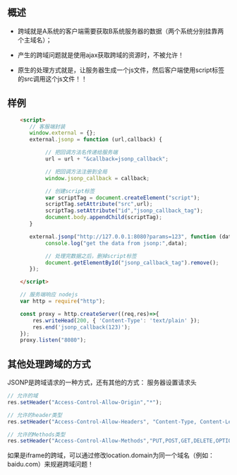 
## 概述
- 跨域就是A系统的客户端需要获取B系统服务器的数据（两个系统分别挂靠两个主域名）；

- 产生的跨域问题就是使用ajax获取跨域的资源时，不被允许！

- 原生的处理方式就是，让服务器生成一个js文件，然后客户端使用script标签的src调用这个js文件！！

## 样例
```html
    <script>
       // 客服端封装
       window.external = {};
       external.jsonp = function (url,callback) {

            // 把回调方法名传递给服务端
            url = url + "&callback=jsonp_callback";

            // 把回调方法注册到全局
            window.jsonp_callback = callback;

            // 创建script标签
            var scriptTag = document.createElement("script");
            scriptTag.setAttribute("src",url);
            scriptTag.setAttribute("id","jsonp_callback_tag");
            document.body.appendChild(scriptTag);
       }

       external.jsonp("http://127.0.0.1:8080?params=123", function (data) {
            console.log("get the data from jsonp:",data);

            // 处理完数据之后，删掉script标签
            document.getElementById("jsonp_callback_tag").remove();
       });

    </script>
```

``` js
    // 服务端响应 nodejs
    var http = require("http");

    const proxy = http.createServer((req,res)=>{
        res.writeHead(200, { 'Content-Type': 'text/plain' });
        res.end('jsonp_callback(123)');
    });
    proxy.listen("8080");
```

## 其他处理跨域的方式
JSONP是跨域请求的一种方式，还有其他的方式：
服务器设置请求头
``` js
// 允许的域
res.setHeader("Access-Control-Allow-Origin","*");	

// 允许的header类型
res.setHeader("Access-Control-Allow-Headers", "Content-Type, Content-Length, Authorization, Accept, X-Requested-With , yourHeaderFeild");

// 允许的Methods类型
res.setHeader("Access-Control-Allow-Methods","PUT,POST,GET,DELETE,OPTIONS");
```
如果是iframe的跨域，可以通过修改location.domain为同一个域名（例如：baidu.com）来规避跨域问题！   	